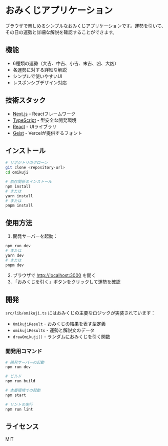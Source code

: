 # おみくじアプリケーション

ブラウザで楽しめるシンプルなおみくじアプリケーションです。運勢を引いて、その日の運勢と詳細な解説を確認することができます。

## 機能

- 6種類の運勢（大吉、中吉、小吉、末吉、凶、大凶）
- 各運勢に対する詳細な解説
- シンプルで使いやすいUI
- レスポンシブデザイン対応

## 技術スタック

- [Next.js](https://nextjs.org) - Reactフレームワーク
- [TypeScript](https://www.typescriptlang.org/) - 型安全な開発環境
- [React](https://reactjs.org/) - UIライブラリ
- [Geist](https://vercel.com/font) - Vercelが提供するフォント

## インストール

```bash
# リポジトリのクローン
git clone <repository-url>
cd omikuji

# 依存関係のインストール
npm install
# または
yarn install
# または
pnpm install
```

## 使用方法

1. 開発サーバーを起動：

```bash
npm run dev
# または
yarn dev
# または
pnpm dev
```
2. ブラウザで [http://localhost:3000](http://localhost:3000) を開く
3. 「おみくじを引く」ボタンをクリックして運勢を確認

## 開発

`src/lib/omikuji.ts` にはおみくじの主要なロジックが実装されています：

- `OmikujiResult` - おみくじの結果を表す型定義
- `omikujiResults` - 運勢と解説文のデータ
- `drawOmikuji()` - ランダムにおみくじを引く関数
### 開発用コマンド

```bash
# 開発サーバーの起動
npm run dev

# ビルド
npm run build

# 本番環境での起動
npm start

# リントの実行
npm run lint
```

## ライセンス

MIT
